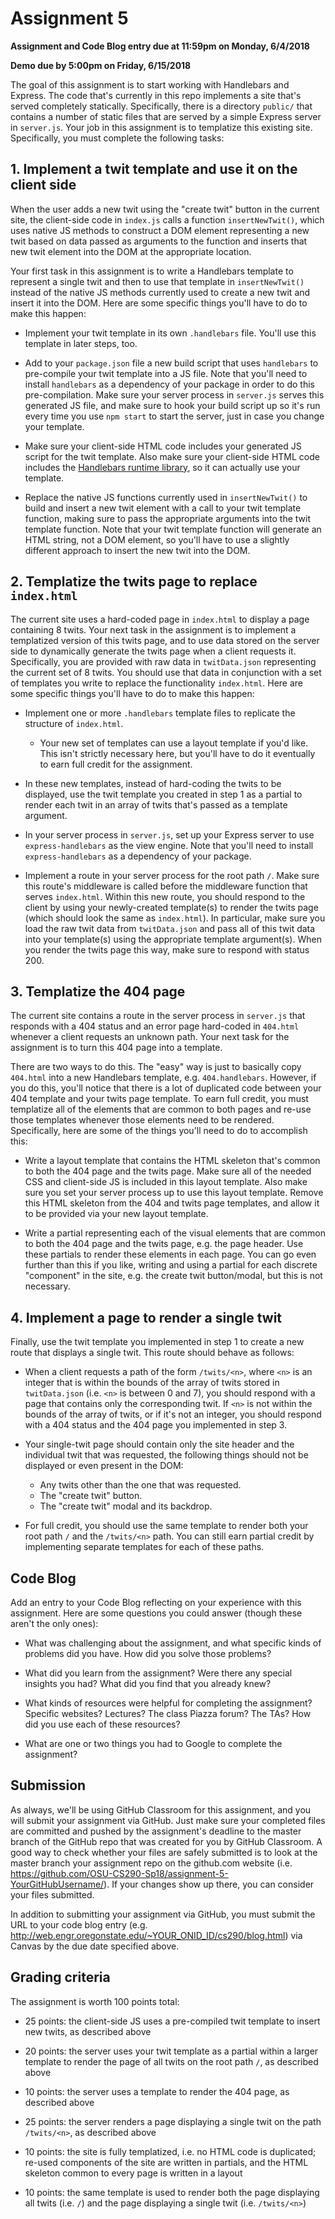 # Assignment 5
**Assignment and Code Blog entry due at 11:59pm on Monday, 6/4/2018**

**Demo due by 5:00pm on Friday, 6/15/2018**

The goal of this assignment is to start working with Handlebars and Express.  The code that's currently in this repo implements a site that's served completely statically.  Specifically, there is a directory `public/` that contains a number of static files that are served by a simple Express server in `server.js`.  Your job in this assignment is to templatize this existing site.  Specifically, you must complete the following tasks:

## 1. Implement a twit template and use it on the client side

When the user adds a new twit using the "create twit" button in the current site, the client-side code in `index.js` calls a function `insertNewTwit()`, which uses native JS methods to construct a DOM element representing a new twit based on data passed as arguments to the function and inserts that new twit element into the DOM at the appropriate location.

Your first task in this assignment is to write a Handlebars template to represent a single twit and then to use that template in `insertNewTwit()` instead of the native JS methods currently used to create a new twit and insert it into the DOM.  Here are some specific things you'll have to do to make this happen:

  * Implement your twit template in its own `.handlebars` file.  You'll use this template in later steps, too.

  * Add to your `package.json` file a new build script that uses `handlebars` to pre-compile your twit template into a JS file.  Note that you'll need to install `handlebars` as a dependency of your package in order to do this pre-compilation.  Make sure your server process in `server.js` serves this generated JS file, and make sure to hook your build script up so it's run every time you use `npm start` to start the server, just in case you change your template.

  * Make sure your client-side HTML code includes your generated JS script for the twit template.  Also make sure your client-side HTML code includes the [Handlebars runtime library](https://cdnjs.com/libraries/handlebars.js), so it can actually use your template.

  * Replace the native JS functions currently used in `insertNewTwit()` to build and insert a new twit element with a call to your twit template function, making sure to pass the appropriate arguments into the twit template function.  Note that your twit template function will generate an HTML string, not a DOM element, so you'll have to use a slightly different approach to insert the new twit into the DOM.

## 2. Templatize the twits page to replace `index.html`

The current site uses a hard-coded page in `index.html` to display a page containing 8 twits.  Your next task in the assignment is to implement a templatized version of this twits page, and to use data stored on the server side to dynamically generate the twits page when a client requests it.  Specifically, you are provided with raw data in `twitData.json` representing the current set of 8 twits.  You should use that data in conjunction with a set of templates you write to replace the functionality `index.html`.  Here are some specific things you'll have to do to make this happen:

  * Implement one or more `.handlebars` template files to replicate the structure of `index.html`.
    * Your new set of templates can use a layout template if you'd like.  This isn't strictly necessary here, but you'll have to do it eventually to earn full credit for the assignment.

  * In these new templates, instead of hard-coding the twits to be displayed, use the twit template you created in step 1 as a partial to render each twit in an array of twits that's passed as a template argument.

  * In your server process in `server.js`, set up your Express server to use `express-handlebars` as the view engine.  Note that you'll need to install `express-handlebars` as a dependency of your package.

  * Implement a route in your server process for the root path `/`.  Make sure this route's middleware is called before the middleware function that serves `index.html`.  Within this new route, you should respond to the client by using your newly-created template(s) to render the twits page (which should look the same as `index.html`).  In particular, make sure you load the raw twit data from `twitData.json` and pass all of this twit data into your template(s) using the appropriate template argument(s).  When you render the twits page this way, make sure to respond with status 200.

## 3. Templatize the 404 page

The current site contains a route in the server process in `server.js` that responds with a 404 status and an error page hard-coded in `404.html` whenever a client requests an unknown path.  Your next task for the assignment is to turn this 404 page into a template.

There are two ways to do this.  The "easy" way is just to basically copy `404.html` into a new Handlebars template, e.g. `404.handlebars`.  However, if you do this, you'll notice that there is a lot of duplicated code between your 404 template and your twits page template.  To earn full credit, you must templatize all of the elements that are common to both pages and re-use those templates whenever those elements need to be rendered.  Specifically, here are some of the things you'll need to do to accomplish this:

  * Write a layout template that contains the HTML skeleton that's common to both the 404 page and the twits page.  Make sure all of the needed CSS and client-side JS is included in this layout template.  Also make sure you set your server process up to use this layout template.  Remove this HTML skeleton from the 404 and twits page templates, and allow it to be provided via your new layout template.

  * Write a partial representing each of the visual elements that are common to both the 404 page and the twits page, e.g. the page header.  Use these partials to render these elements in each page.  You can go even further than this if you like, writing and using a partial for each discrete "component" in the site, e.g. the create twit button/modal, but this is not necessary.

## 4. Implement a page to render a single twit

Finally, use the twit template you implemented in step 1 to create a new route that displays a single twit.  This route should behave as follows:

  * When a client requests a path of the form `/twits/<n>`, where `<n>` is an integer that is within the bounds of the array of twits stored in `twitData.json` (i.e. `<n>` is between 0 and 7), you should respond with a page that contains only the corresponding twit.  If `<n>` is not within the bounds of the array of twits, or if it's not an integer, you should respond with a 404 status and the 404 page you implemented in step 3.

  * Your single-twit page should contain only the site header and the individual twit that was requested, the following things should not be displayed or even present in the DOM:
    * Any twits other than the one that was requested.
    * The "create twit" button.
    * The "create twit" modal and its backdrop.

  * For full credit, you should use the same template to render both your root path `/` and the `/twits/<n>` path.  You can still earn partial credit by implementing separate templates for each of these paths.


## Code Blog

Add an entry to your Code Blog reflecting on your experience with this assignment.  Here are some questions you could answer (though these aren't the only ones):

  * What was challenging about the assignment, and what specific kinds of problems did you have.  How did you solve those problems?

  * What did you learn from the assignment?  Were there any special insights you had?  What did you find that you already knew?

  * What kinds of resources were helpful for completing the assignment?  Specific websites?  Lectures?  The class Piazza forum?  The TAs?  How did you use each of these resources?

  * What are one or two things you had to Google to complete the assignment?

## Submission

As always, we'll be using GitHub Classroom for this assignment, and you will submit your assignment via GitHub.  Just make sure your completed files are committed and pushed by the assignment's deadline to the master branch of the GitHub repo that was created for you by GitHub Classroom.  A good way to check whether your files are safely submitted is to look at the master branch your assignment repo on the github.com website (i.e. https://github.com/OSU-CS290-Sp18/assignment-5-YourGitHubUsername/). If your changes show up there, you can consider your files submitted.

In addition to submitting your assignment via GitHub, you must submit the URL to your code blog entry (e.g. http://web.engr.oregonstate.edu/~YOUR_ONID_ID/cs290/blog.html) via Canvas by the due date specified above.

## Grading criteria

The assignment is worth 100 points total:

  * 25 points: the client-side JS uses a pre-compiled twit template to insert new twits, as described above

  * 20 points: the server uses your twit template as a partial within a larger template to render the page of all twits on the root path `/`, as described above

  * 10 points: the server uses a template to render the 404 page, as described above

  * 25 points: the server renders a page displaying a single twit on the path `/twits/<n>`, as described above

  * 10 points: the site is fully templatized, i.e. no HTML code is duplicated; re-used components of the site are written in partials, and the HTML skeleton common to every page is written in a layout

  * 10 points: the same template is used to render both the page displaying all twits (i.e. `/`) and the page displaying a single twit (i.e. `/twits/<n>`)
